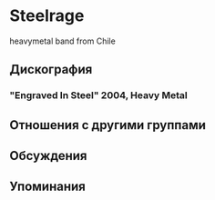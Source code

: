 # Steelrage

heavymetal band from Chile

## Дискография

### "Engraved In Steel" 2004, Heavy Metal




## Отношения с другими группами


## Обсуждения


## Упоминания

